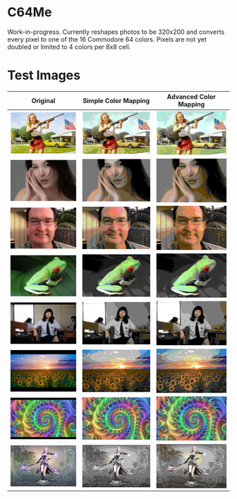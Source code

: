 # C64Me

Work-in-progress. Currently reshapes photos to be 320x200 and converts every pixel to one of the 16 Commodore 64 colors. Pixels are not yet doubled or limited to 4 colors per 8x8 cell.

# Test Images

Original                 |Simple Color Mapping              |Advanced Color Mapping
-------------------------|----------------------------------|-----------------------------
![Image 1](Images/1.jpg) | ![Simple](Images/1-c64-a.png) | ![Advanced](Images/1-c64-b.png)
![Image 2](Images/2.jpg) | ![Simple](Images/2-c64-a.png) | ![Advanced](Images/2-c64-b.png)
![Image 3](Images/3.jpg) | ![Simple](Images/3-c64-a.png) | ![Advanced](Images/3-c64-b.png)
![Image 4](Images/4.jpg) | ![Simple](Images/4-c64-a.png) | ![Advanced](Images/4-c64-b.png)
![Image 5](Images/5.jpg) | ![Simple](Images/5-c64-a.png) | ![Advanced](Images/5-c64-b.png)
![Image 6](Images/6.jpg) | ![Simple](Images/6-c64-a.png) | ![Advanced](Images/6-c64-b.png)
![Image 7](Images/7.jpg) | ![Simple](Images/7-c64-a.png) | ![Advanced](Images/7-c64-b.png)
![Image 8](Images/8.jpg) | ![Simple](Images/8-c64-a.png) | ![Advanced](Images/8-c64-b.png)

